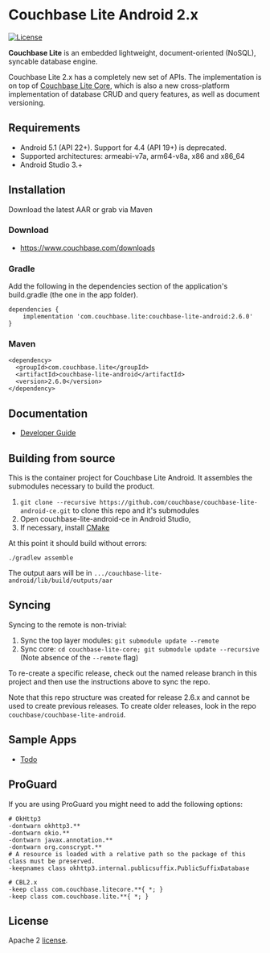 
# Couchbase Lite Android 2.x

[![License](https://img.shields.io/badge/License-Apache%202.0-blue.svg)](https://opensource.org/licenses/Apache-2.0)
<!--
![Build Status](https://travis-ci.org/couchbase/couchbase-lite-android.svg?branch=master)](https://travis-ci.org/couchbase/couchbase-lite-android)
-->
**Couchbase Lite** is an embedded lightweight, document-oriented (NoSQL), syncable database engine.

Couchbase Lite 2.x has a completely new set of APIs. The implementation is on top of [Couchbase Lite Core](https://github.com/couchbase/couchbase-lite-core), which is also a new cross-platform implementation of database CRUD and query features, as well as document versioning.

## Requirements

- Android 5.1 (API 22+).  Support for 4.4 (API 19+) is deprecated.
- Supported architectures: armeabi-v7a, arm64-v8a, x86 and x86_64
- Android Studio 3.+

## Installation

Download the latest AAR or grab via Maven

### Download
- https://www.couchbase.com/downloads

### Gradle
Add the following in the dependencies section of the application's build.gradle (the one in the app folder).

```
dependencies {
    implementation 'com.couchbase.lite:couchbase-lite-android:2.6.0'
}
```

### Maven
```
<dependency>
  <groupId>com.couchbase.lite</groupId>
  <artifactId>couchbase-lite-android</artifactId>
  <version>2.6.0</version>
</dependency>
```

## Documentation

- [Developer Guide](https://developer.couchbase.com/documentation/mobile/2.0/couchbase-lite/java.html)

## Building from source

This is the container project for Couchbase Lite Android.  It assembles the submodules necessary to build the product.

1. `git clone --recursive https://github.com/couchbase/couchbase-lite-android-ce.git` to clone this repo and it's submodules
1. Open couchbase-lite-android-ce in Android Studio,
1. If necessary, install [CMake](https://stackoverflow.com/questions/41218241/unable-to-find-cmake-in-android-studio)

At this point it should build without errors:

`./gradlew assemble`

The output aars will be in `.../couchbase-lite-android/lib/build/outputs/aar`

## Syncing

Syncing to the remote is non-trivial:

1. Sync the top layer modules: `git submodule update --remote`
1. Sync core: `cd couchbase-lite-core; git submodule update --recursive` (Note absence of the `--remote` flag)

To re-create a specific release, check out the named release branch in this project and then use the instructions
above to sync the repo.

Note that this repo structure was created for release 2.6.x and cannot be used to create previous releases.
To create older releases, look in the repo `couchbase/couchbase-lite-android`.

## Sample Apps

- [Todo](https://github.com/couchbaselabs/mobile-training-todo/tree/feature/2.0)

## ProGuard
If you are using ProGuard you might need to add the following options:
```
# OkHttp3
-dontwarn okhttp3.**
-dontwarn okio.**
-dontwarn javax.annotation.**
-dontwarn org.conscrypt.**
# A resource is loaded with a relative path so the package of this class must be preserved.
-keepnames class okhttp3.internal.publicsuffix.PublicSuffixDatabase

# CBL2.x
-keep class com.couchbase.litecore.**{ *; }
-keep class com.couchbase.lite.**{ *; }

```

## License

Apache 2 [license](LICENSE).

